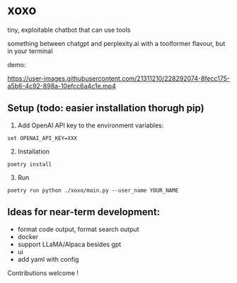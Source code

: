 # xoxo

tiny, exploitable chatbot that can use tools

something between chatgpt and perplexity.ai with a toolformer flavour, but in your terminal 

demo:

https://user-images.githubusercontent.com/21311210/228292074-8fecc175-a5b6-4c92-898a-10efcc6a4c1e.mp4

## Setup (todo: easier installation thorugh pip)

1. Add OpenAI API key to the environment variables:
```
set OPENAI_API_KEY=XXX
```

2. Installation 
```
poetry install 
```

3. Run
```
poetry run python ./xoxo/main.py --user_name YOUR_NAME
```

## Ideas for near-term development:
- format code output, format search output
- docker
- support LLaMA/Alpaca besides gpt
- ui
- add yaml with config

Contributions welcome !

